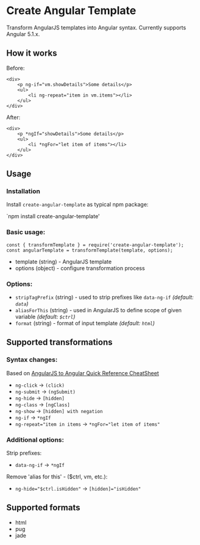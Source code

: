 # Create Angular Template

Transform AngularJS templates into Angular syntax. Currently supports Angular 5.1.x.

## How it works

Before:

```
<div>
    <p ng-if="vm.showDetails">Some details</p>
    <ul>
        <li ng-repeat="item in vm.items"></li>
    </ul>
</div>
```

After:

```
<div>
    <p *ngIf="showDetails">Some details</p>
    <ul>
        <li *ngFor="let item of items"></li>
    </ul>
</div>
```

## Usage

### Installation

Install `create-angular-template` as typical npm package:

`npm install create-angular-template'

### Basic usage:

```
const { transformTemplate } = require('create-angular-template');
const angularTemplate = transformTemplate(template, options);
```

* template (string) - AngularJS template
* options (object) - configure transformation process

### Options:

* `stripTagPrefix` (string) - used to strip prefixes like `data-ng-if` *(default: `data`)*
* `aliasForThis` (string) - used in AngularJS to define scope of given variable *(default: `$ctrl`)*
* `format` (string) - format of input template *(default: `html`)*

## Supported transformations

### Syntax changes:

Based on [AngularJS to Angular Quick Reference CheatSheet](https://angular.io/guide/ajs-quick-reference)

* `ng-click` -> `(click)`
* `ng-submit` -> `(ngSubmit)`
* `ng-hide` -> `[hidden]`
* `ng-class` -> `[ngClass]`
* `ng-show` -> `[hidden] with negation`
* `ng-if` -> `*ngIf`
* `ng-repeat="item in items` -> `*ngFor="let item of items"`

### Additional options:

Strip prefixes:
* `data-ng-if` -> `*ngIf`

Remove 'alias for this' - ($ctrl, vm, etc.):
* `ng-hide="$ctrl.isHidden"` -> `[hidden]="isHidden"`

## Supported formats

* html
* pug
* jade